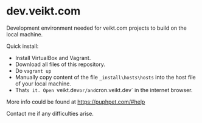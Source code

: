# dev.veikt.com
Development environment needed for veikt.com projects to build on the local machine. 

Quick install:
- Install VirtualBox and Vagrant. 
- Download all files of this repository.
- Do `vagrant up`
- Manually copy content of the file `_install\hosts\hosts` into the host file of your local machine.
- That`s it. Open `veikt.dev` or/and `cron.veikt.dev` in the internet browser.

More info could be found at https://puphpet.com/#help

Contact me if any difficulties arise.
